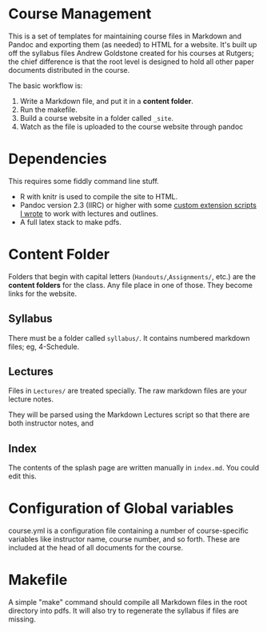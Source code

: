 Course Management
=================

This is a set of templates for maintaining course files in Markdown and Pandoc
and exporting them (as needed) to HTML for a website. It's built up off the
syllabus files Andrew Goldstone created for his courses at Rutgers; the chief
difference is that the root level is designed to hold all other paper documents
distributed in the course.

The basic workflow is:

1. Write a Markdown file, and put it in a **content folder**.
2. Run the makefile.
3. Build a course website in a folder called `_site`.
3. Watch as the file is uploaded to the course website through pandoc


Dependencies
============

This requires some fiddly command line stuff.

* R with knitr is used to compile the site to HTML.
* Pandoc version 2.3 (IIRC) or higher with some [custom extension scripts I wrote](https://github.com/bmschmidt/MarkdownLectures)
  to work with lectures and outlines.
* A full latex stack to make pdfs.




Content Folder
=======

Folders that begin with capital letters (`Handouts/`,`Assignments/`, etc.) are
the **content folders** for the class. Any file place in one of those. They become links for the website.

Syllabus
-------

There must be a folder called `syllabus/`. It contains numbered markdown files; eg, 4-Schedule.


Lectures
--------

Files in `Lectures/` are treated specially. The raw markdown files are your
lecture notes.

They will be parsed using the Markdown Lectures script so that there are both
instructor notes, and

Index
------

The contents of the splash page are written manually in `index.md`. You could edit this.




Configuration of Global variables
=================================

course.yml is a configuration file containing a number of course-specific
variables like instructor name, course number, and so forth. These are included
at the head of all documents for the course.

Makefile
========

A simple "make" command should compile all Markdown files in the root directory
into pdfs. It will also try to regenerate the syllabus if files are missing.

